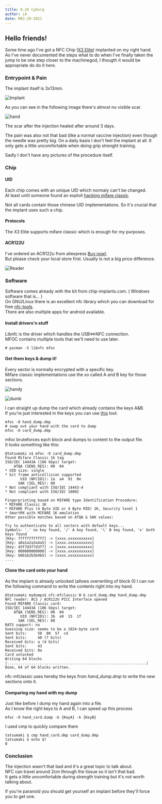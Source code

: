 ```yaml
---
title: 0.24 Cyborg
author: i4
date: M03-29-2021
---
```


## Hello friends!
Some time ago I've got a NFC Chip ([X3 Elite](https://chip-implants.com/shop/nfc-implant-x3-elite/)) implanted on my right hand.  
As I've never documented the steps what to do when I've finally taken the jump to be one step closer to the machinegod, I thougth it would be appropriate do do it here.

### Entrypoint & Pain

The implant itself is 3x13mm.

![Implant](/b/images/implant.jpg)

As you can see in the following image there's almost no visible scar.

![hand](/b/images/hand.jpg)

The scar after the injection healed after around 3 days.

The pain was also not that bad (like a normal vaccine injection) even though the needle was pretty big.
On a daily basis I don't feel the implant at all. It only gets a little uncomfortable when doing grip strenght training.

Sadly I don't have any pictures of the procedure itself.

### Chip

#### UID 
Each chip comes with an unique UID which normaly can't be changed.  
At least until someone found an exploit [hacking mifare classic](https://www.blackhat.com/docs/sp-14/materials/arsenal/sp-14-Almeida-Hacking-MIFARE-Classic-Cards-Slides.pdf)

Not all cards contain those chinese UID implementations. So it's crucial that the implant uses such a chip.

#### Protocols
The X3 Elite supports mifare classic which is enough for my purposes.

#### ACR122U
I've ordered an ACR122u from aliexpress [Buy now!](https://www.aliexpress.com/item/4000437557071.html).  
But please check your local store first. Usually is not a big price difference.

![Reader](/b/images/reader.jpg)

### Software
Software comes already with the kit from chip-implants.com. ( Windows software that is... )   
On GNU/Linux there is an excellent nfc library which you can download for free [nfc-tools](https://github.com/nfc-tools/).  
There are also multiple apps for android available.

#### Install drivers'n stuff

Libnfc is the driver which handles the USB<=>NFC connection.  
MFOC contains multiple tools that we'll need to use later.

```
# pacman -S libnfc mfoc
```

#### Get them keys & dump it!
Every sector is normally encrypted with a specific key.  
Mifare classic implementations use the so called A and B key for those sections.


![handy](/b/images/handy.jpg)

![dumb](/b/images/dumb.jpg)

I can straight up dump the card which already contains the keys A&B.  
If you're just interested in the keys you can use [this](https://github.com/nfc-tools/miLazyCracker) tool.

```
mfoc -O hand_dump.dmp
# swap out your hand with the card to dump
mfoc -O card_dump.dmp
```

mfoc bruteforces each block and dumps to content to the output file.  
It looks something like this:

```
@tatsumaki x$ mfoc -O card_dump.dmp
Found Mifare Classic 1k tag
ISO/IEC 14443A (106 kbps) target:
    ATQA (SENS_RES): 00  04  
* UID size: single
* bit frame anticollision supported
       UID (NFCID1): 1a  a4  91  0e  
      SAK (SEL_RES): 08  
* Not compliant with ISO/IEC 14443-4
* Not compliant with ISO/IEC 18092

Fingerprinting based on MIFARE type Identification Procedure:
* MIFARE Classic 1K
* MIFARE Plus (4 Byte UID or 4 Byte RID) 2K, Security level 1
* SmartMX with MIFARE 1K emulation
Other possible matches based on ATQA & SAK values:

Try to authenticate to all sectors with default keys...
Symbols: '.' no key found, '/' A key found, '\' B key found, 'x' both keys found
[Key: ffffffffffff] -> [xxxx.xxxxxxxxxxx]
[Key: a0a1a2a3a4a5] -> [xxxx.xxxxxxxxxxx]
[Key: d3f7d3f7d3f7] -> [xxxx.xxxxxxxxxxx]
[Key: 000000000000] -> [xxxx.xxxxxxxxxxx]
[Key: b0b1b2b3b4b5] -> [xxxx.xxxxxxxxxxx]
....
```

#### Clone the card onto your hand
As the implant is already unlocked (allows overwriting of block 0) I can run the following command to write the contents right into my hand.

```
@tatsumaki mydumps$ nfc-mfclassic W b card_dump.dmp hand_dump.dmp 
NFC reader: ACS / ACR122U PICC Interface opened
Found MIFARE Classic card:
ISO/IEC 14443A (106 kbps) target:
    ATQA (SENS_RES): 00  04  
       UID (NFCID1): 3b  a9  15  1f  
      SAK (SEL_RES): 08  
RATS support: no
Guessing size: seems to be a 1024-byte card
Sent bits:     50  00  57  cd  
Sent bits:     40 (7 bits)
Received bits: a (4 bits)
Sent bits:     43  
Received bits: 0a  
Card unlocked
Writing 64 blocks |................................................................|
Done, 64 of 64 blocks written.
```

nfc-mfclassic uses hereby the keys from _hand_dump.dmp_ to write the new sections onto it.

#### Comparing my hand with my dump
Just like before I dump my hand again into a file.  
As I know the right keys to A and B, I can speed up this process
```
mfoc -O hand_card.dump -k {KeyA} -k {KeyB}
```

I used cmp to quickly compare them
```
tatsumaki $ cmp hand_card.dmp card_dump.dmp
tatsumaki $ echo $?
0
```

### Conclusion
The injection wasn't that bad and it's a great topic to talk about.  
NFC can travel around 2cm through the tissue so it isn't that bad.  
It gets a little uncomfortable during strength training but it's not worth talking about.


If you're paranoid you should get yourself an implant before they'll force you to get one.
